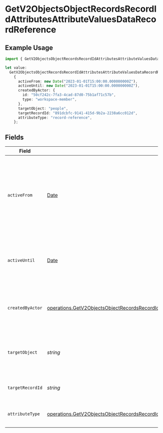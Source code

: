 # GetV2ObjectsObjectRecordsRecordIdAttributesAttributeValuesDataRecordReference

## Example Usage

```typescript
import { GetV2ObjectsObjectRecordsRecordIdAttributesAttributeValuesDataRecordReference } from "attio-js/models/operations/getv2objectsobjectrecordsrecordidattributesattributevalues.js";

let value:
  GetV2ObjectsObjectRecordsRecordIdAttributesAttributeValuesDataRecordReference =
    {
      activeFrom: new Date("2023-01-01T15:00:00.000000000Z"),
      activeUntil: new Date("2023-01-01T15:00:00.000000000Z"),
      createdByActor: {
        id: "50cf242c-7fa3-4cad-87d0-75b1af71c57b",
        type: "workspace-member",
      },
      targetObject: "people",
      targetRecordId: "891dcbfc-9141-415d-9b2a-2238a6cc012d",
      attributeType: "record-reference",
    };
```

## Fields

| Field                                                                                                                                                                                                                  | Type                                                                                                                                                                                                                   | Required                                                                                                                                                                                                               | Description                                                                                                                                                                                                            | Example                                                                                                                                                                                                                |
| ---------------------------------------------------------------------------------------------------------------------------------------------------------------------------------------------------------------------- | ---------------------------------------------------------------------------------------------------------------------------------------------------------------------------------------------------------------------- | ---------------------------------------------------------------------------------------------------------------------------------------------------------------------------------------------------------------------- | ---------------------------------------------------------------------------------------------------------------------------------------------------------------------------------------------------------------------- | ---------------------------------------------------------------------------------------------------------------------------------------------------------------------------------------------------------------------- |
| `activeFrom`                                                                                                                                                                                                           | [Date](https://developer.mozilla.org/en-US/docs/Web/JavaScript/Reference/Global_Objects/Date)                                                                                                                          | :heavy_check_mark:                                                                                                                                                                                                     | The point in time at which this value was made "active". `active_from` can be considered roughly analogous to `created_at`.                                                                                            | 2023-01-01T15:00:00.000000000Z                                                                                                                                                                                         |
| `activeUntil`                                                                                                                                                                                                          | [Date](https://developer.mozilla.org/en-US/docs/Web/JavaScript/Reference/Global_Objects/Date)                                                                                                                          | :heavy_check_mark:                                                                                                                                                                                                     | The point in time at which this value was deactivated. If `null`, the value is active.                                                                                                                                 | 2023-01-01T15:00:00.000000000Z                                                                                                                                                                                         |
| `createdByActor`                                                                                                                                                                                                       | [operations.GetV2ObjectsObjectRecordsRecordIdAttributesAttributeValuesCreatedByActor7](../../models/operations/getv2objectsobjectrecordsrecordidattributesattributevaluescreatedbyactor7.md)                           | :heavy_check_mark:                                                                                                                                                                                                     | The actor that created this value.                                                                                                                                                                                     | {<br/>"type": "workspace-member",<br/>"id": "50cf242c-7fa3-4cad-87d0-75b1af71c57b"<br/>}                                                                                                                               |
| `targetObject`                                                                                                                                                                                                         | *string*                                                                                                                                                                                                               | :heavy_check_mark:                                                                                                                                                                                                     | A slug identifying the object that the referenced record belongs to.                                                                                                                                                   | people                                                                                                                                                                                                                 |
| `targetRecordId`                                                                                                                                                                                                       | *string*                                                                                                                                                                                                               | :heavy_check_mark:                                                                                                                                                                                                     | A UUID to identify the referenced record.                                                                                                                                                                              | 891dcbfc-9141-415d-9b2a-2238a6cc012d                                                                                                                                                                                   |
| `attributeType`                                                                                                                                                                                                        | [operations.GetV2ObjectsObjectRecordsRecordIdAttributesAttributeValuesAttributeTypeRecordReference](../../models/operations/getv2objectsobjectrecordsrecordidattributesattributevaluesattributetyperecordreference.md) | :heavy_check_mark:                                                                                                                                                                                                     | The attribute type of the value.                                                                                                                                                                                       | record-reference                                                                                                                                                                                                       |